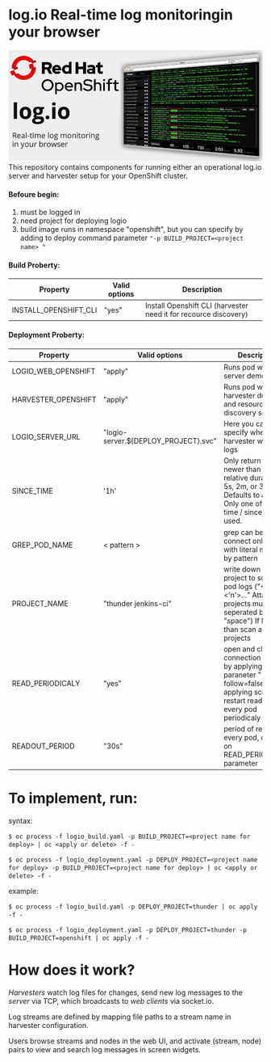 # log.io Real-time log monitoringin your browser

![alt text](https://raw.githubusercontent.com/ros-kamach/log.io_alpine/master/logio.png)
This repository contains components for running either an operational log.io server and harvester setup for your OpenShift cluster. 

#### Befoure begin:
1) must be logged in
2) need project for deploying logio 
3) build image runs in namespace "openshift", but you can specify by adding to deploy command parameter ```"-p BUILD_PROJECT=<project name> "```

#### Build Proberty:
| Property                | Valid options   | Description                        |
|-------------------------|-----------------|------------------------------------|         
| INSTALL_OPENSHIFT_CLI | "yes"    | Install Openshift CLI (harvester need it for recource  discovery) |

#### Deployment Proberty:
| Property                | Valid options   | Description                        |
|-------------------------|-----------------|------------------------------------|
| LOGIO_WEB_OPENSHIFT     |     "apply"     | Runs pod with log.io server demon  |
| HARVESTER_OPENSHIFT     |     "apply"     | Runs pod with harvester demon and resource discovery script  |
| LOGIO_SERVER_URL        | "logio-server.${DEPLOY_PROJECT}.svc"  | Here you can specify where harvester will send logs |
| SINCE_TIME              | '1h'   | Only return logs newer than a relative duration like 5s, 2m, or 3h. Defaults to all logs. Only one of since-time / since may be used.  |
| GREP_POD_NAME           | < pattern >   | grep can be used to connect only pods with literal matched by pattern |
| PROJECT_NAME            | "thunder jenkins-ci"  | write down what project to scan for pod logs ("<1> <'n'>..." Attancion projects must be seperated by "space") If blank than scan all projects |
| READ_PERIODICALY           | "yes"   | open and close connection to pods by applying paraneter "--follow=false" and applying script to restart readout every pod periodicaly |
| READOUT_PERIOD           | "30s"   | period of redout every pod, depends on READ_PERIODICALY parameter |

# To implement, run:

syntax:
```
$ oc process -f logio_build.yaml -p BUILD_PROJECT=<project name for deploy> | oc <apply or delete> -f - 
```
```
$ oc process -f logio_deployment.yaml -p DEPLOY_PROJECT=<project name for deploy> -p BUILD_PROJECT=<project name for deploy> | oc <apply or delete> -f - 
```
example:
```
$ oc process -f logio_build.yaml -p DEPLOY_PROJECT=thunder | oc apply -f -
```
```
$ oc process -f logio_deployment.yaml -p DEPLOY_PROJECT=thunder -p BUILD_PROJECT=openshift | oc apply -f -
```

# How does it work?

*Harvesters* watch log files for changes, send new log messages to the *server* via TCP, which broadcasts to *web clients* via socket.io.

Log streams are defined by mapping file paths to a stream name in harvester configuration.

Users browse streams and nodes in the web UI, and activate (stream, node) pairs to view and search log messages in screen widgets.